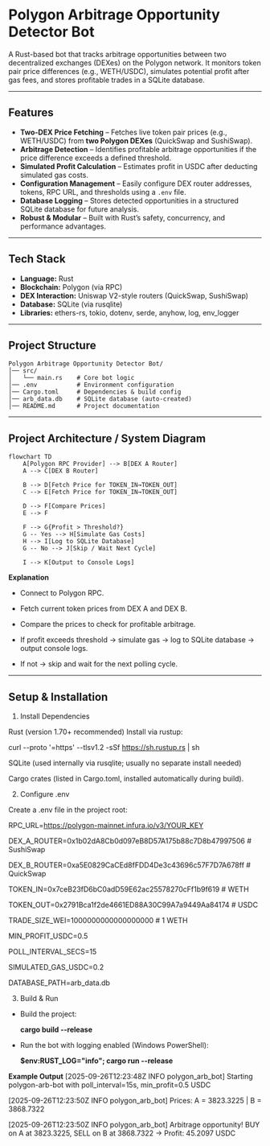 # Polygon Arbitrage Opportunity Detector Bot

A Rust-based bot that tracks arbitrage opportunities between two decentralized exchanges (DEXes) on the Polygon network. It monitors token pair price differences (e.g., WETH/USDC), simulates potential profit after gas fees, and stores profitable trades in a SQLite database.

---

## Features

- **Two-DEX Price Fetching** – Fetches live token pair prices (e.g., WETH/USDC) from **two Polygon DEXes** (QuickSwap and SushiSwap).  
- **Arbitrage Detection** – Identifies profitable arbitrage opportunities if the price difference exceeds a defined threshold.  
- **Simulated Profit Calculation** – Estimates profit in USDC after deducting simulated gas costs.  
- **Configuration Management** – Easily configure DEX router addresses, tokens, RPC URL, and thresholds using a `.env` file.  
- **Database Logging** – Stores detected opportunities in a structured SQLite database for future analysis.  
- **Robust & Modular** – Built with Rust’s safety, concurrency, and performance advantages.  

---

## Tech Stack

- **Language:** Rust  
- **Blockchain:** Polygon (via RPC)  
- **DEX Interaction:** Uniswap V2-style routers (QuickSwap, SushiSwap)  
- **Database:** SQLite (via rusqlite)  
- **Libraries:** ethers-rs, tokio, dotenv, serde, anyhow, log, env_logger  

---

## Project Structure

```plaintext
Polygon Arbitrage Opportunity Detector Bot/
│── src/
│   └── main.rs    # Core bot logic
│── .env           # Environment configuration
│── Cargo.toml     # Dependencies & build config
│── arb_data.db    # SQLite database (auto-created)
│── README.md      # Project documentation
```

---

## Project Architecture / System Diagram


```mermaid
flowchart TD
    A[Polygon RPC Provider] --> B[DEX A Router]
    A --> C[DEX B Router]

    B --> D[Fetch Price for TOKEN_IN→TOKEN_OUT]
    C --> E[Fetch Price for TOKEN_IN→TOKEN_OUT]

    D --> F[Compare Prices]
    E --> F

    F --> G{Profit > Threshold?}
    G -- Yes --> H[Simulate Gas Costs]
    H --> I[Log to SQLite Database]
    G -- No --> J[Skip / Wait Next Cycle]

    I --> K[Output to Console Logs]                                                                                               
```

 **Explanation**

- Connect to Polygon RPC.

- Fetch current token prices from DEX A and DEX B.

- Compare the prices to check for profitable arbitrage.

- If profit exceeds threshold → simulate gas → log to SQLite database → output console logs.

- If not → skip and wait for the next polling cycle.

---

## Setup & Installation
1. Install Dependencies

Rust (version 1.70+ recommended)
Install via rustup:

curl --proto '=https' --tlsv1.2 -sSf https://sh.rustup.rs | sh


SQLite (used internally via rusqlite; usually no separate install needed)

Cargo crates (listed in Cargo.toml, installed automatically during build).

2. Configure .env

Create a .env file in the project root:

RPC_URL=https://polygon-mainnet.infura.io/v3/YOUR_KEY

DEX_A_ROUTER=0x1b02dA8Cb0d097eB8D57A175b88c7D8b47997506   # SushiSwap

DEX_B_ROUTER=0xa5E0829CaCEd8fFDD4De3c43696c57F7D7A678ff   # QuickSwap

TOKEN_IN=0x7ceB23fD6bC0adD59E62ac25578270cFf1b9f619       # WETH

TOKEN_OUT=0x2791Bca1f2de4661ED88A30C99A7a9449Aa84174      # USDC

TRADE_SIZE_WEI=1000000000000000000   # 1 WETH

MIN_PROFIT_USDC=0.5

POLL_INTERVAL_SECS=15

SIMULATED_GAS_USDC=0.2

DATABASE_PATH=arb_data.db


3. Build & Run

- Build the project:

  **cargo build --release**


- Run the bot with logging enabled (Windows PowerShell):

  **$env:RUST_LOG="info"; cargo run --release**

**Example Output**
[2025-09-26T12:23:48Z INFO  polygon_arb_bot] Starting polygon-arb-bot with poll_interval=15s, min_profit=0.5 USDC

[2025-09-26T12:23:50Z INFO  polygon_arb_bot] Prices: A = 3823.3225 | B = 3868.7322

[2025-09-26T12:23:50Z INFO  polygon_arb_bot]  Arbitrage opportunity! BUY on A at 3823.3225, SELL on B at 3868.7322 → Profit: 45.2097 USDC





